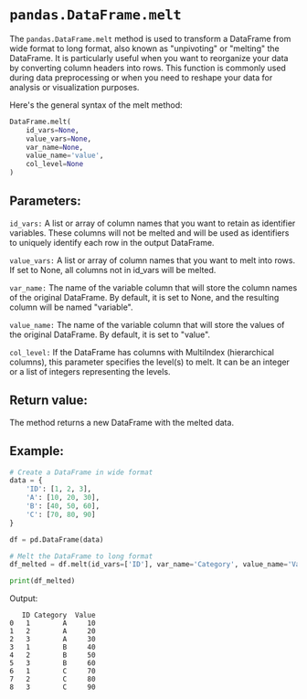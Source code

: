 # `pandas.DataFrame.melt`

The `pandas.DataFrame.melt` method is used to transform a DataFrame from wide format to long format, also known as "unpivoting" or "melting" the DataFrame. It is particularly useful when you want to reorganize your data by converting column headers into rows. This function is commonly used during data preprocessing or when you need to reshape your data for analysis or visualization purposes.

Here's the general syntax of the melt method:

```python
DataFrame.melt(
    id_vars=None,
    value_vars=None,
    var_name=None,
    value_name='value',
    col_level=None
)
```
## Parameters:

`id_vars:` A list or array of column names that you want to retain as identifier variables. These columns will not be melted and will be used as identifiers to uniquely identify each row in the output DataFrame.

`value_vars:` A list or array of column names that you want to melt into rows. If set to None, all columns not in id_vars will be melted.

`var_name:` The name of the variable column that will store the column names of the original DataFrame. By default, it is set to None, and the resulting column will be named "variable".

`value_name:` The name of the variable column that will store the values of the original DataFrame. By default, it is set to "value".

`col_level:` If the DataFrame has columns with MultiIndex (hierarchical columns), this parameter specifies the level(s) to melt. It can be an integer or a list of integers representing the levels.

## Return value:
The method returns a new DataFrame with the melted data.

## Example:

```python
# Create a DataFrame in wide format
data = {
    'ID': [1, 2, 3],
    'A': [10, 20, 30],
    'B': [40, 50, 60],
    'C': [70, 80, 90]
}

df = pd.DataFrame(data)

# Melt the DataFrame to long format
df_melted = df.melt(id_vars=['ID'], var_name='Category', value_name='Value')

print(df_melted)
```
Output:
```
   ID Category  Value
0   1        A     10
1   2        A     20
2   3        A     30
3   1        B     40
4   2        B     50
5   3        B     60
6   1        C     70
7   2        C     80
8   3        C     90
```
